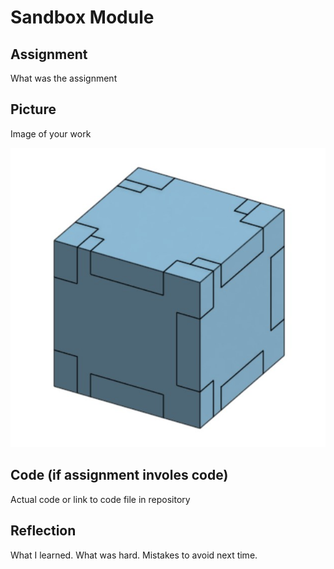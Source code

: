 # Sandbox Module

## Assignment

What was the assignment

## Picture

Image of your work

![The Box](images/thebox.jpg)

## Code (if assignment involes code)

Actual code or link to code file in repository

## Reflection

What I learned. What was hard.  Mistakes to avoid next time.
